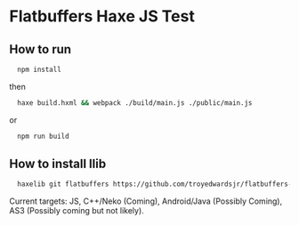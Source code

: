 # Flatbuffers Haxe JS Test

## How to run

```bash
  npm install
```

then

```bash
  haxe build.hxml && webpack ./build/main.js ./public/main.js
```

or

```bash
  npm run build
```

## How to install llib

```bash
  haxelib git flatbuffers https://github.com/troyedwardsjr/flatbuffers-haxe.git
```

Current targets: JS, C++/Neko (Coming), Android/Java (Possibly Coming), AS3 (Possibly coming but not likely).